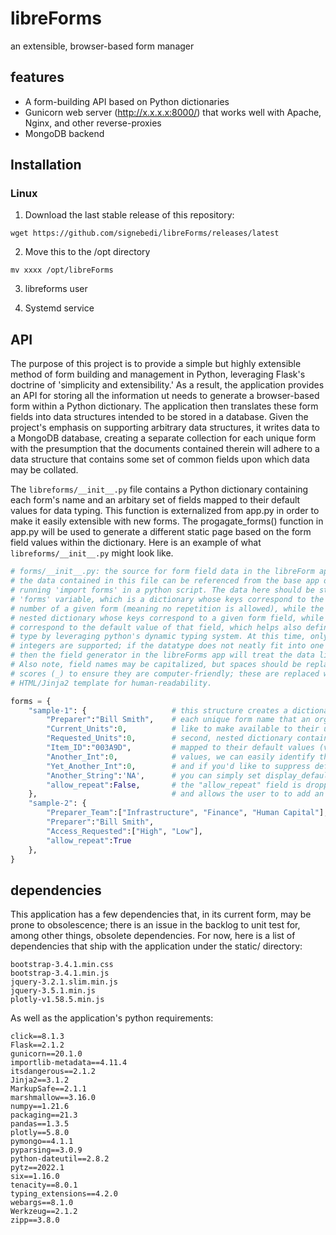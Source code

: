 # libreForms
an extensible, browser-based form manager

## features

- A form-building API based on Python dictionaries
- Gunicorn web server (http://x.x.x.x:8000/) that works well with Apache, Nginx, and other reverse-proxies
- MongoDB backend

## Installation

### Linux

1. Download the last stable release of this repository:

```
wget https://github.com/signebedi/libreForms/releases/latest
```

2. Move this to the /opt directory

```
mv xxxx /opt/libreForms
```

3. libreforms user


4. Systemd service


## API

The purpose of this project is to provide a simple but highly extensible method of form building and management in Python, leveraging Flask's doctrine of 'simplicity and extensibility.' As a result, the application provides an API for storing all the information ut needs to generate a browser-based form within a Python dictionary. The application then translates these form fields into data structures intended to be stored in a database. Given the project's emphasis on supporting arbitrary data structures, it writes data to a MongoDB database, creating a separate collection for each unique form with the presumption that the documents contained therein will adhere to a data structure that contains some set of common fields upon which data may be collated.

The ```libreforms/__init__.py``` file contains a Python dictionary containing each form's name and an arbitary set of fields mapped to their default values for data typing. This function is externalized from app.py in order to make it easily extensible with new forms. The progagate_forms() function in app.py will be used to generate a different static page based on the form field values within the dictionary. Here is an example of what ```libreforms/__init__.py``` might look like.

```python
# forms/__init__.py: the source for form field data in the libreForm application.
# the data contained in this file can be referenced from the base app directory by
# running 'import forms' in a python script. The data here should be stored in the
# 'forms' variable, which is a dictionary whose keys correspond to the name and/or
# number of a given form (meaning no repetition is allowed), while the values is a
# nested dictionary whose keys correspond to a given form field, while the values
# correspond to the default value of that field, which helps also define the data
# type by leveraging python's dynamic typing system. At this time, only strings and
# integers are supported; if the datatype does not neatly fit into one of these types,
# then the field generator in the libreForms app will treat the data like a string.
# Also note, field names may be capitalized, but spaces should be replaced by under
# scores (_) to ensure they are computer-friendly; these are replaced with spaces in
# HTML/Jinja2 template for human-readability.

forms = {
    "sample-1": {                   # this structure creates a dictionary of keys corresponding to
        "Preparer":"Bill Smith",    # each unique form name that an organization's sys admin would
        "Current_Units":0,          # like to make available to their users, while the value is a
        "Requested_Units":0,        # second, nested dictionary containing the field names (keys)
        "Item_ID":"003A9D",         # mapped to their default values (values); by setting default
        "Another_Int":0,            # values, we can easily identify the data type of the field;
        "Yet_Another_Int":0,        # and if you'd like to suppress default values on the web page
        "Another_String":'NA',      # you can simply set display_default_values=False in app.py.
        "allow_repeat":False,       # the "allow_repeat" field is dropped before being returned,
    },                              # and allows the user to to add an arbitrary number of add'l 'rows' of data
    "sample-2": {
        "Preparer_Team":["Infrastructure", "Finance", "Human Capital"],
        "Preparer":"Bill Smith",
        "Access_Requested":["High", "Low"],
        "allow_repeat":True
    },
}
```

## dependencies

This application has a few dependencies that, in its current form, may be prone to obsolescence; there is an issue in the backlog to unit test for, among other things, obsolete dependencies. For now, here is a list of dependencies that ship with the application under the static/ directory:

```
bootstrap-3.4.1.min.css
bootstrap-3.4.1.min.js
jquery-3.2.1.slim.min.js
jquery-3.5.1.min.js
plotly-v1.58.5.min.js

```

As well as the application's python requirements:
```
click==8.1.3
Flask==2.1.2
gunicorn==20.1.0
importlib-metadata==4.11.4
itsdangerous==2.1.2
Jinja2==3.1.2
MarkupSafe==2.1.1
marshmallow==3.16.0
numpy==1.21.6
packaging==21.3
pandas==1.3.5
plotly==5.8.0
pymongo==4.1.1
pyparsing==3.0.9
python-dateutil==2.8.2
pytz==2022.1
six==1.16.0
tenacity==8.0.1
typing_extensions==4.2.0
webargs==8.1.0
Werkzeug==2.1.2
zipp==3.8.0
```

